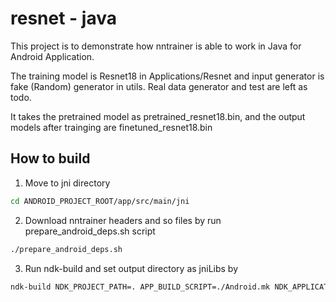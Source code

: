 # resnet - java

This project is to demonstrate how nntrainer is able to work in Java for Android Application.

The training model is Resnet18 in Applications/Resnet and input generator is fake (Random) generator in utils.
Real data generator and test are left as todo.

It takes the pretrained model as pretrained_resnet18.bin, and the output models after trainging are finetuned_resnet18.bin

## How to build
1. Move to jni directory
``` bash
cd ANDROID_PROJECT_ROOT/app/src/main/jni
```

2. Download nntrainer headers and so files by run prepare_android_deps.sh script
``` bash
./prepare_android_deps.sh
```

3. Run ndk-build and set output directory as jniLibs by
``` bash
ndk-build NDK_PROJECT_PATH=. APP_BUILD_SCRIPT=./Android.mk NDK_APPLICATION_MK=./Application.mk -j 8 NDK_LIBS_OUT=../jniLibs
```

